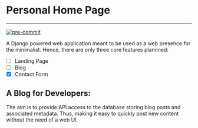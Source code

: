 # Personal Home Page

<hr>

[![pre-commit](https://img.shields.io/badge/pre--commit-enabled-brightgreen?logo=pre-commit)](https://github.com/pre-commit/pre-commit)

A Django powered web application meant to be used as a web presence for the minimalist. Hence, there are only three core features plannned:

- [ ] Landing Page
- [ ] Blog
- [x] Contact Form

## A Blog for Developers:

The aim is to provide API access to the database storing blog posts and associated metadata. Thus, making it easy to quickly post new content
without the need of a web UI.
